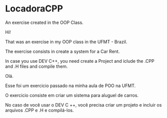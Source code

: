 # LocadoraCPP
An exercise created in the OOP Class.

Hi!

That was an exercise in my OOP class in the UFMT - Brazil.

The exercise consists in create a system for a Car Rent.

In case you use DEV C++, you need create a Project and iclude the .CPP and .H files and compile them.


Olá.

Esse foi um exercicio passado na minha aula de POO na UFMT.

O exercicio consiste em criar um sistema para aluguel de carros.

No caso de você usar o DEV C ++, você precisa criar um projeto e incluir os arquivos .CPP e .H e compilá-los.
